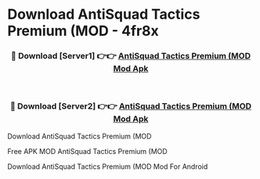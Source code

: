 # Download AntiSquad Tactics Premium (MOD - 4fr8x



<div align="center">
<h3>🔴 Download [Server1] 👉👉 <a href="https://momento.my/?title=AntiSquad_Tactics_Premium_(MOD">AntiSquad Tactics Premium (MOD Mod Apk</a></h3><br>

<h3>🔴 Download [Server2] 👉👉 <a href="https://momento.my/?title=AntiSquad_Tactics_Premium_(MOD">AntiSquad Tactics Premium (MOD Mod Apk</a></h3>
</div>



Download AntiSquad Tactics Premium (MOD 

Free APK MOD AntiSquad Tactics Premium (MOD 

Download AntiSquad Tactics Premium (MOD Mod For Android
